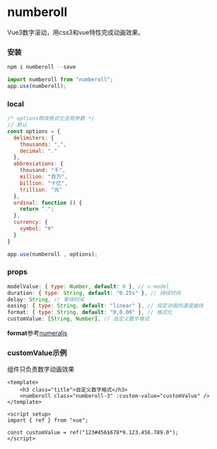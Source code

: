# numberoll

Vue3数字滚动，用css3和vue特性完成动画效果。

### 安装

```js
npm i numberoll --save

import numberoll from "numberoll";
app.use(numberoll);
```

### local

```js
/* options修改格式化全局参数 */
// 默认
const options = { 
  delimiters: {
    thousands: ",",
    decimal: "."
  },
  abbreviations: {
    thousand: "千",
    million: "百万",
    billion: "十亿",
    trillion: "兆"
  },
  ordinal: function () {
    return ".";
  },
  currency: {
    symbol: "¥"
  }
}

app.use(numberoll , options);
```

### props

```js
modelValue: { type: Number, default: 0 }, // v-model
duration: { type: String, default: "0.25s" }, // 持续时间
delay: String, // 等待时间
easing: { type: String, default: "linear" }, // 规定动画的速度曲线
format: { type: String, default: "0,0.00" }, // 格式化
customValue: [String, Number], // 自定义数字格式
```

**format**参考[numeraljs](http://numeraljs.com/)

### customValue示例

组件只负责数字动画效果

```vue
<template>
    <h3 class="title">自定义数字格式</h3>
    <numberoll class="numberoll-3" :custom-value="customValue" />
</template>

<script setup>
import { ref } from "vue";

const customValue = ref("123#456$678*9.123.456.789.0");
</script>
```

